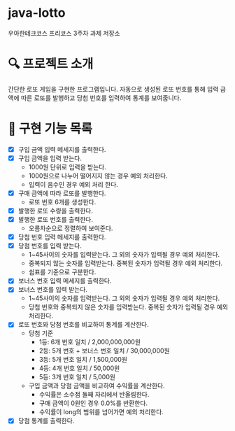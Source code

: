 # java-lotto

우아한테크코스 프리코스 3주차 과제 저장소 

# 🔍 프로젝트 소개

간단한 로또 게임을 구현한 프로그램입니다.
자동으로 생성된 로또 번호를 통해 입력 금액에 따른 로또를 발행하고 당첨 번호를 입력하여 통계를 보여줍니다.

# 📝 구현 기능 목록

- [x] 구입 금액 입력 메세지를 출력한다.
- [x] 구입 금액을 입력 받는다.
    - 1000원 단위로 입력을 받는다.
    - 1000원으로 나누어 떨어지지 않는 경우 예외 처리한다.
    - 입력이 음수인 경우 예외 처리 한다.
- [x] 구매 금액에 따라 로또를 발행한다.
  - 로또 번호 6개를 생성한다.
- [x] 발행한 로또 수량을 출력한다.
- [x] 발행한 로또 번호를 출력한다.
  - 오름차순으로 정렬하여 보여준다.
- [x] 당첨 번호 입력 메세지를 출력한다.
- [x] 당첨 번호를 입력 받는다.
  - 1~45사이의 숫자를 입력받는다. 그 외의 숫자가 입력될 경우 예외 처리한다.
  - 중복되지 않는 숫자를 입력받는다. 중복된 숫자가 입력될 경우 예외 처리한다.
  - 쉼표를 기준으로 구분한다.
- [x] 보너스 번호 입력 메세지를 출력한다.
- [x] 보너스 번호를 입력 받는다.
    - 1~45사이의 숫자를 입력받는다. 그 외의 숫자가 입력될 경우 예외 처리한다.
    - 당첨 번호와 중복되지 않은 숫자를 입력받는다. 중복된 숫자가 입력될 경우 예외 처리한다.
- [x] 로또 번호와 당첨 번호를 비교하여 통계를 계산한다.
  - 당첨 기준
    - 1등: 6개 번호 일치 / 2,000,000,000원
    - 2등: 5개 번호 + 보너스 번호 일치 / 30,000,000원
    - 3등: 5개 번호 일치 / 1,500,000원
    - 4등: 4개 번호 일치 / 50,000원
    - 5등: 3개 번호 일치 / 5,000원
  - 구입 금액과 당첨 금액을 비교하여 수익률을 계산한다.
    - 수익률은 소수점 둘째 자리에서 반올림한다.
    - 구매 금액이 0원인 경우 0.0%를 반환한다.
    - 수익률이 long의 범위를 넘어가면 예외 처리한다.
- [x] 당첨 통계를 출력한다.